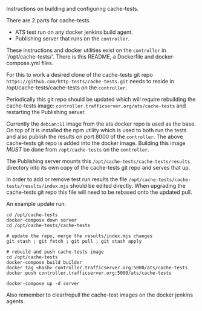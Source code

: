 Instructions on building and configuring cache-tests.

There are 2 parts for cache-tests.
* ATS test run on any docker jenkins build agent.
* Publishing server that runs on the `controller`.

These instructions and docker utilities exist on the `controller` in
`/opt/cache-tests/'.  There is this README, a Dockerfile and
 docker-compose.yml files.

For this to work a desired clone of the cache-tests git repo
`https://github.com/http-tests/cache-tests.git`
needs to reside in /opt/cache-tests/cache-tests on the `controller`.

Periodically this git repo should be updated which will require rebuilding
the cache-tests image: `controller.trafficserver.org/ats/cache-tests`
and restarting the Publishing server.

Currently the `debian:11` image from the ats docker repo is used
as the base.  On top of it is installed the npm utility which
is used to both run the tests and also publish the results on
port 8000 of the `controller`.  The above cache-tests git repo is added
into the docker image.  Building this image *MUST* be
done from `/opt/cache-tests` on the `controller`.

The Publishing server mounts this `/opt/cache-tests/cache-tests/results`
directory into its own copy of the cache-tests git repo and serves
that up.

In order to add or remove test run results the file
`/opt/cache-tests/cache-tests/results/index.mjs` should be edited
directly.  When upgrading the cache-tests git repo this file
will need to be rebased onto the updated pull.

An example update run:

```
cd /opt/cache-tests
docker-compose down server
cd /opt/cache-tests/cache-tests

# update the repo, merge the results/index.mjs changes
git stash ; git fetch ; git pull ; git stash apply

# rebuild and push cache-tests image
cd /opt/cache-tests
docker-compose build builder
docker tag <hash> controller.trafficserver.org:5000/ats/cache-tests
docker push controller.trafficserver.org:5000/ats/cache-tests

docker-compose up -d server
```

Also remember to clear/repull the cache-test images on the docker jenkins
agents.
